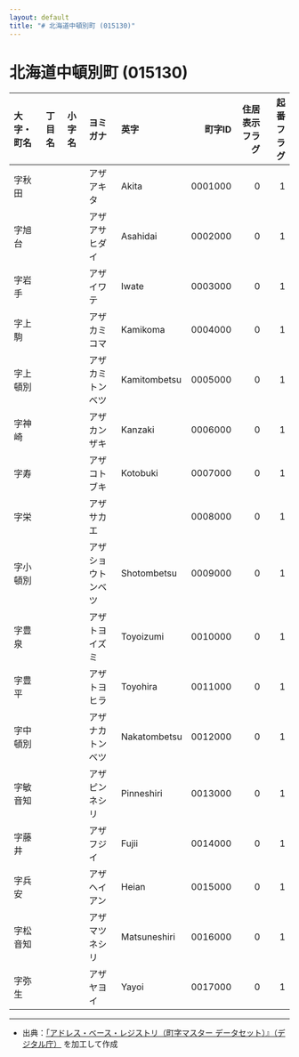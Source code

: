 ```yaml
---
layout: default
title: "# 北海道中頓別町 (015130)"
---
```


# 北海道中頓別町 (015130)

| 大字・町名 | 丁目名 | 小字名 | ヨミガナ | 英字 | 町字ID | 住居表示フラグ | 起番フラグ |
|:--------|:------|:------|:-----------------|:---------------------|--------:|----------:|--------:|
| 字秋田 |  |  | アザアキタ | Akita | 0001000 | 0 | 1 |
| 字旭台 |  |  | アザアサヒダイ | Asahidai | 0002000 | 0 | 1 |
| 字岩手 |  |  | アザイワテ | Iwate | 0003000 | 0 | 1 |
| 字上駒 |  |  | アザカミコマ | Kamikoma | 0004000 | 0 | 1 |
| 字上頓別 |  |  | アザカミトンベツ | Kamitombetsu | 0005000 | 0 | 1 |
| 字神崎 |  |  | アザカンザキ | Kanzaki | 0006000 | 0 | 1 |
| 字寿 |  |  | アザコトブキ | Kotobuki | 0007000 | 0 | 1 |
| 字栄 |  |  | アザサカエ |  | 0008000 | 0 | 1 |
| 字小頓別 |  |  | アザショウトンベツ | Shotombetsu | 0009000 | 0 | 1 |
| 字豊泉 |  |  | アザトヨイズミ | Toyoizumi | 0010000 | 0 | 1 |
| 字豊平 |  |  | アザトヨヒラ | Toyohira | 0011000 | 0 | 1 |
| 字中頓別 |  |  | アザナカトンベツ | Nakatombetsu | 0012000 | 0 | 1 |
| 字敏音知 |  |  | アザピンネシリ | Pinneshiri | 0013000 | 0 | 1 |
| 字藤井 |  |  | アザフジイ | Fujii | 0014000 | 0 | 1 |
| 字兵安 |  |  | アザヘイアン | Heian | 0015000 | 0 | 1 |
| 字松音知 |  |  | アザマツネシリ | Matsuneshiri | 0016000 | 0 | 1 |
| 字弥生 |  |  | アザヤヨイ | Yayoi | 0017000 | 0 | 1 |

---

- 出典：[「アドレス・ベース・レジストリ（町字マスター データセット）』（デジタル庁）](https://www.digital.go.jp/policies/base_registry_address/) を加工して作成